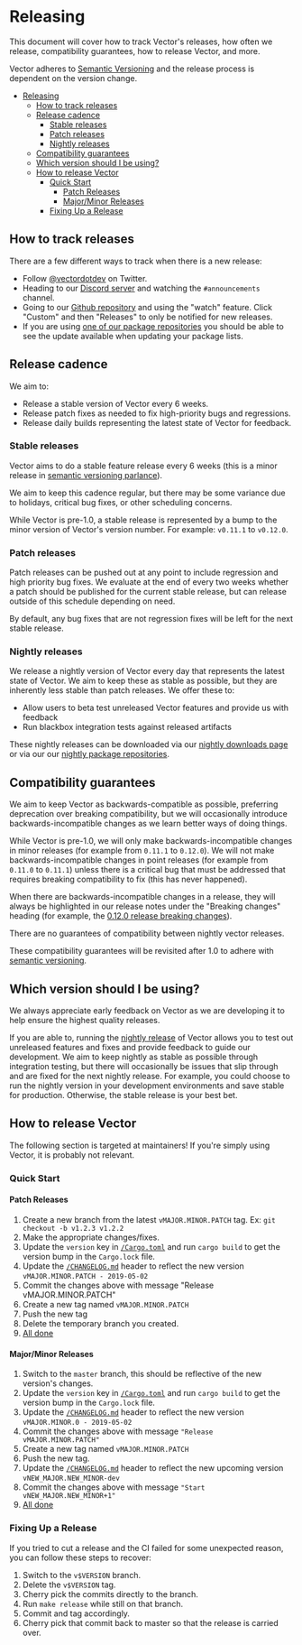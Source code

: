 # Releasing

This document will cover how to track Vector's releases, how often
we release, compatibility guarantees, how to release Vector, and more.

Vector adheres to [Semantic Versioning](https://semver.org/spec/v2.0.0.html) and
the release process is dependent on the version change.

<!-- MarkdownTOC autolink="true" style="ordered" indent="   " -->

- [Releasing](#releasing)
  - [How to track releases](#how-to-track-releases)
  - [Release cadence](#release-cadence)
    - [Stable releases](#stable-releases)
    - [Patch releases](#patch-releases)
    - [Nightly releases](#nightly-releases)
  - [Compatibility guarantees](#compatibility-guarantees)
  - [Which version should I be using?](#which-version-should-i-be-using-)
  - [How to release Vector](#how-to-release-vector)
    - [Quick Start](#quick-start)
      - [Patch Releases](#patch-releases)
      - [Major/Minor Releases](#major-minor-releases)
    - [Fixing Up a Release](#fixing-up-a-release)
<!-- /MarkdownTOC -->

## How to track releases

There are a few different ways to track when there is a new release:

* Follow [@vectordotdev](https://twitter.com/vectordotdev) on Twitter.
* Heading to our [Discord server](https://discord.gg/EXXRbYCq) and watching the
  `#announcements` channel.
* Going to our [Github repository](https://github.com/timberio/vector) and
  using the "watch" feature. Click "Custom" and then "Releases" to only be
  notified for new releases.
* If you are using [one of our package
  repositories](https://cloudsmith.io/~timber/repos/vector/packages/) you should
  be able to see the update available when updating your package lists.

## Release cadence

We aim to:

* Release a stable version of Vector every 6 weeks.
* Release patch fixes as needed to fix high-priority bugs and regressions.
* Release daily builds representing the latest state of Vector for feedback.

### Stable releases

Vector aims to do a stable feature release every 6 weeks (this is a minor
release in [semantic versioning parlance](https://semver.org/)).

We aim to keep this cadence regular, but there may be some variance due to
holidays, critical bug fixes, or other scheduling concerns.

While Vector is pre-1.0, a stable release is represented by a bump to the minor
version of Vector's version number. For example: `v0.11.1` to `v0.12.0`.

### Patch releases

Patch releases can be pushed out at any point to include regression and high
priority bug fixes. We evaluate at the end of every two weeks whether a patch
should be published for the current stable release, but can release outside of
this schedule depending on need.

By default, any bug fixes that are not regression fixes will be left for the
next stable release.

### Nightly releases

We release a nightly version of Vector every day that represents the latest
state of Vector. We aim to keep these as stable as possible, but they are
inherently less stable than patch releases. We offer these to:

* Allow users to beta test unreleased Vector features and provide us with
  feedback
* Run blackbox integration tests against released artifacts

These nightly releases can be downloaded via our [nightly downloads
page](https://vector.dev/releases/nightly/download/) or via our our [nightly
package
repositories](https://cloudsmith.io/~timber/repos/vector-nightly/packages/).

## Compatibility guarantees

We aim to keep Vector as backwards-compatible as possible, preferring
deprecation over breaking compatibility, but we will occasionally introduce
backwards-incompatible changes as we learn better ways of doing things.

While Vector is pre-1.0, we will only make backwards-incompatible changes in
minor releases (for example from `0.11.1` to `0.12.0`). We will not make
backwards-incompatible changes in point releases (for example from `0.11.0` to
`0.11.1`) unless there is a critical bug that must be addressed that requires
breaking compatibility to fix (this has never happened).

When there are backwards-incompatible changes in a release, they will always be
highlighted in our release notes under the "Breaking changes" heading (for
example, the [0.12.0 release breaking
changes](https://vector.dev/releases/0.12.0/#breaking-change-highlights)).

There are no guarantees of compatibility between nightly vector releases.

These compatibility guarantees will be revisited after 1.0 to adhere with
[semantic versioning](https://semver.org/).

## Which version should I be using?

We always appreciate early feedback on Vector as we are developing it to help
ensure the highest quality releases.

If you are able to, running the [nightly
release](https://vector.dev/releases/nightly/download/) of Vector allows you to
test out unreleased features and fixes and provide feedback to guide our
development. We aim to keep nightly as stable as possible through integration
testing, but there will occasionally be issues that slip through and are fixed
for the next nightly release. For example, you could choose to run the nightly
version in your development environments and save stable for production.
Otherwise, the stable release is your best bet.

## How to release Vector

The following section is targeted at maintainers! If you're simply using Vector,
it is probably not relevant.

### Quick Start

#### Patch Releases

1. Create a new branch from the latest `vMAJOR.MINOR.PATCH` tag. Ex: `git checkout -b v1.2.3 v1.2.2`
2. Make the appropriate changes/fixes.
3. Update the `version` key in [`/Cargo.toml`] and run `cargo build` to get the version bump in the `Cargo.lock` file.
4. Update the [`/CHANGELOG.md`] header to reflect the new version `vMAJOR.MINOR.PATCH - 2019-05-02`
5. Commit the changes above with message "Release vMAJOR.MINOR.PATCH"
6. Create a new tag named `vMAJOR.MINOR.PATCH`
7. Push the new tag
8. Delete the temporary branch you created.
9. [All done](https://i.giphy.com/media/3ohzdIvnUKKjiAZTSU/giphy.webp)

#### Major/Minor Releases

1. Switch to the `master` branch, this should be reflective of the new version's changes.
2. Update the `version` key in [`/Cargo.toml`] and run `cargo build` to get the version bump in the `Cargo.lock` file.
3. Update the [`/CHANGELOG.md`] header to reflect the new version `vMAJOR.MINOR.0 - 2019-05-02`
4. Commit the changes above with message `"Release vMAJOR.MINOR.PATCH"`
5. Create a new tag named `vMAJOR.MINOR.PATCH`
6. Push the new tag.
7. Update the [`/CHANGELOG.md`] header to reflect the new upcoming version `vNEW_MAJOR.NEW_MINOR-dev`
8. Commit the changes above with message `"Start vNEW_MAJOR.NEW_MINOR+1"`
9. [All done](https://i.giphy.com/media/3ohzdIvnUKKjiAZTSU/giphy.webp)

### Fixing Up a Release

If you tried to cut a release and the CI failed for some unexpected reason, you can follow these steps to recover:

1. Switch to the `v$VERSION` branch.
1. Delete the `v$VERSION` tag.
1. Cherry pick the commits directly to the branch.
1. Run `make release` while still on that branch.
1. Commit and tag accordingly.
1. Cherry pick that commit back to master so that the release is carried over.

[All done]: https://i.giphy.com/media/3ohzdIvnUKKjiAZTSU/giphy.webp
[`/Cargo.toml`]: /Cargo.toml
[`/CHANGELOG.md`]: /CHANGELOG.md
